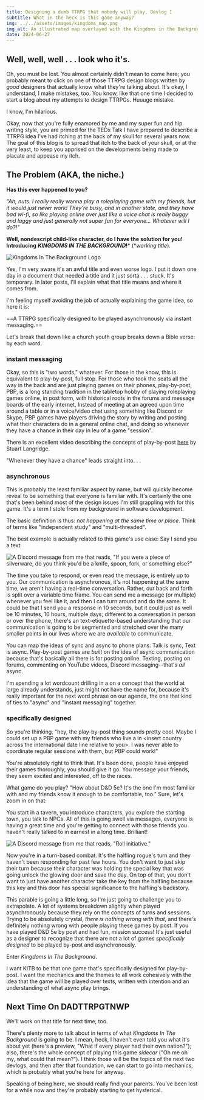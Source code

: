 ```yaml
---
title: Designing a dumb TTRPG that nobody will play, Devlog 1
subtitle: What in the heck is this game anyway?
img: ../../assets/images/kingdoms_map.png
img_alt: An illustrated map overlayed with the Kingdoms in the Background logo.
date: 2024-06-27
---
```


## Well, well, well . . . look who it's.

Oh, you must be lost. You almost certainly didn't mean to come here; you probably meant to click on one of those TTRPG design blogs written by *good* designers that actually know what they're talking about. It's okay, I understand, I make mistakes, too. You know, like that one time I decided to start a blog about my attempts to design TTRPGs. Huuuge mistake.

I know, I'm hilarious.

Okay, now that you're fully enamored by me and my super fun and hip writing style, you are primed for the TEDx Talk I have prepared to describe a TTRPG idea I've had itching at the back of my skull for several years now. The goal of this blog is to spread that itch to the back of your skull, or at the very least, to keep you apprised on the developments being made to placate and appease my itch.

## The Problem (AKA, the niche.)

**Has this ever happened to you?**

*"Ah, nuts. I really really* wanna *play a roleplaying game with my friends, but it would just never work! They're busy, and in another state, and they have bad wi-fi, so like playing online over just like a voice chat is really buggy and laggy and just generally not super fun for everyone... Whatever will I do?!"*

**Well, nondescript child-like character, do I have the solution for you! Introducing** ***KINGDOMS IN THE BACKGROUND*!**\* (\**working title*).

![Kingdoms In The Background Logo](../../assets/images/KITB_logo.png)

Yes, I'm very aware it's an awful title and even worse logo. I put it down one day in a document that needed a title and it just sorta . . . stuck. It's temporary. In later posts, I'll explain what that title means and where it comes from.

I'm feeling myself avoiding the job of actually explaining the game idea, so here it is:

==A TTRPG specifically designed to be played asynchronously via instant messaging.==

Let's break that down like a church youth group breaks down a Bible verse: by each word.

### instant messaging

Okay, so this is "two words," whatever.
For those in the know, this is equivalent to play-by-post, full stop. For those who took the seats all the way in the back and are just playing games on their phones, play-by-post, PBP, is a long standing tradition in the tabletop hobby of playing roleplaying games online, in post form, with historical roots in the forums and message boards of the early internet. Instead of meeting at an agreed upon time around a table or in a voice/video chat using something like Discord or Skype, PBP games have players driving the story by writing and posting what their characters do in a general online chat, and doing so whenever they have a chance in their day in leu of a game "session".

There is an excellent video describing the concepts of play-by-post [here](https://youtu.be/iKFxXymWx0A?si=97qeqMnHZEqjcHK4) by Stuart Langridge.

"Whenever they have a chance" leads straight into. . .

### asynchronous

This is probably the least familiar aspect by name, but will quickly become reveal to be something that everyone is familiar with. It's certainly the one that's been behind most of the design issues I'm still grappling with for this game. It's a term I stole from my background in software development.

The basic definition is thus: *not happening at the same time or place*. Think of terms like "independent study" and "multi-threaded".

The best example is actually related to this game's use case:
Say I send you a text:

![A Discord message from me that reads, "If you were a piece of silverware, do you think you'd be a knife, spoon, fork, or something else?"](../../assets/images/discord_message_1.png)

The time you take to respond, or even read the message, is entirely up to you. Our communication is asynchronous, it's not happening at the same time, we aren't having a real-time conversation. Rather, our back and forth is split over a variable time frame. You can send me a message (or multiple) whenever you feel like it, and then I can turn around and do the same. It could be that I send you a response in 10 seconds, but it could just as well be 10 minutes, 10 hours, multiple days; different to a conversation in person or over the phone, there's an text-etiquette-based understanding that our communication is going to be segmented and stretched over the many smaller points in our lives where we are *available* to communicate.

You can map the ideas of sync and async to phone plans: Talk is sync, Text is async. Play-by-post games are *built* on the idea of async communication because that's basically all there is for posting online. Texting, posting on forums, commenting on YouTube videos, Discord messaging--that's *all* async.

I'm spending a lot wordcount drilling in a on a concept that the world at large already understands, just might not have the name for, because it's really important for the next word phrase on our agenda, the one that kind of ties to "async" and "instant messaging" together.

### specifically designed

So you're thinking, "hey, the play-by-post thing sounds pretty cool. Maybe I could set up a PBP game with my friends who live a in \<insert country across the international date line relative to you\>. I was never able to coordinate regular sessions with them, but PBP could work!"

You're absolutely right to think that. It's been done, people have enjoyed their games thoroughly, you should give it go. You message your friends, they seem excited and interested, off to the races.

What game do you play?
"How about D&D 5e? It's the one I'm most familiar with and my friends know it enough to be comfortable, too."
Sure, let's zoom in on that:

You start in a tavern, you introduce characters, you explore the starting town, you talk to NPCs. All of this is going swell via messages, everyone is having a great time and you're getting to connect with those friends you haven't really talked to in earnest in a long time. Brilliant!

![A Discord message from me that reads, "Roll initiative."](../../assets/images/discord_message_2.png)

Now you're in a turn-based combat. It's the halfling rogue's turn and they haven't been responding for past few hours. You don't want to just skip their turn because their character was holding the special key that was going unlock the glowing door and save the day. On top of that, you don't want to just have another character take the key from the halfling because this key and this door has special significance to the halfling's backstory.

This parable is going a little long, so I'm just going to challenge you to extrapolate. A lot of systems breakdown slightly when played asynchronously because they rely on the concepts of turns and sessions. Trying to be absolutely crystal, *there is nothing wrong with that*, and there's definitely nothing wrong with people playing these games by post. If you have played D&D 5e by post and had fun, mission success! It's just useful as a designer to recognize that there are not a lot of games *specifically designed* to be played by-post and asynchronously.

Enter *Kingdoms In The Background*.

I want KITB to be that one game that's specifically designed for play-by-post. I want the mechanics and the themes to all work cohesively with the idea that the game will be played over texts, written with intention and an understanding of what async play brings.

## Next Time On DADTTRPGTNWP

We'll work on that title for next time, too.

There's plenty more to talk about in terms of what *Kingdoms In The Background* is going to be. I mean, heck, I haven't even told you what it's about yet (here's a preview, "What if every player had their own nation?"); also, there's the whole concept of playing this game *sidecar* ("Oh me oh my, what could that mean?"). I think those will be the topics of the next two devlogs, and then after that foundation, we can start to go into mechanics, which is probably what you're here for anyway.

Speaking of being here, we should really find your parents. You've been lost for a while now and they're probably starting to get hysterical.
